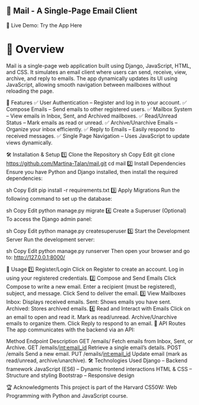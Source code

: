 ## 📧 Mail - A Single-Page Email Client
🔗 Live Demo: Try the App Here

# 📜 Overview
Mail is a single-page web application built using Django, JavaScript, HTML, and CSS. It simulates an email client where users can send, receive, view, archive, and reply to emails. The app dynamically updates its UI using JavaScript, allowing smooth navigation between mailboxes without reloading the page.

🚀 Features
✅ User Authentication – Register and log in to your account.
✅ Compose Emails – Send emails to other registered users.
✅ Mailbox System – View emails in Inbox, Sent, and Archived mailboxes.
✅ Read/Unread Status – Mark emails as read or unread.
✅ Archive/Unarchive Emails – Organize your inbox efficiently.
✅ Reply to Emails – Easily respond to received messages.
✅ Single Page Navigation – Uses JavaScript to update views dynamically.

🛠️ Installation & Setup
1️⃣ Clone the Repository
sh
Copy
Edit
git clone https://github.com/Martina-Talan/mail.git
cd mail
2️⃣ Install Dependencies
Ensure you have Python and Django installed, then install the required dependencies:

sh
Copy
Edit
pip install -r requirements.txt
3️⃣ Apply Migrations
Run the following command to set up the database:

sh
Copy
Edit
python manage.py migrate
4️⃣ Create a Superuser (Optional)
To access the Django admin panel:

sh
Copy
Edit
python manage.py createsuperuser
5️⃣ Start the Development Server
Run the development server:

sh
Copy
Edit
python manage.py runserver
Then open your browser and go to: http://127.0.0.1:8000/

📌 Usage
1️⃣ Register/Login
Click on Register to create an account.
Log in using your registered credentials.
2️⃣ Compose and Send Emails
Click Compose to write a new email.
Enter a recipient (must be registered), subject, and message.
Click Send to deliver the email.
3️⃣ View Mailboxes
Inbox: Displays received emails.
Sent: Shows emails you have sent.
Archived: Stores archived emails.
4️⃣ Read and Interact with Emails
Click on an email to open and read it.
Mark as read/unread.
Archive/Unarchive emails to organize them.
Click Reply to respond to an email.
🔗 API Routes
The app communicates with the backend via an API:

Method	Endpoint	Description
GET	/emails/<mailbox>	Fetch emails from Inbox, Sent, or Archive.
GET	/emails/<int:email_id>	Retrieve a single email’s details.
POST	/emails	Send a new email.
PUT	/emails/<int:email_id>	Update email (mark as read/unread, archive/unarchive).
🛠️ Technologies Used
Django – Backend framework
JavaScript (ES6) – Dynamic frontend interactions
HTML & CSS – Structure and styling
Bootstrap – Responsive design

🏆 Acknowledgments
This project is part of the Harvard CS50W: Web Programming with Python and JavaScript course.

